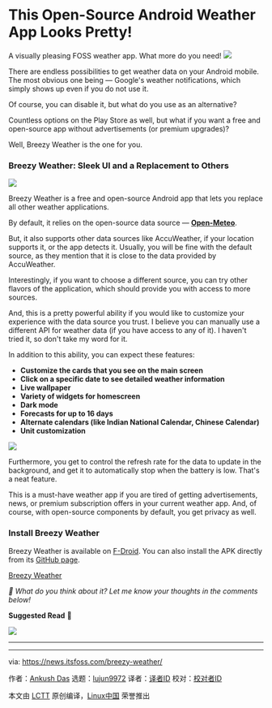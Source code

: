 [#]: subject: "This Open-Source Android Weather App Looks Pretty!"
[#]: via: "https://news.itsfoss.com/breezy-weather/"
[#]: author: "Ankush Das https://news.itsfoss.com/author/ankush/"
[#]: collector: "lujun9972/lctt-scripts-1705972010"
[#]: translator: " "
[#]: reviewer: " "
[#]: publisher: " "
[#]: url: " "

This Open-Source Android Weather App Looks Pretty!
======
A visually pleasing FOSS weather app. What more do you need!
[![][1]][2]

There are endless possibilities to get weather data on your Android mobile. The most obvious one being — Google's weather notifications, which simply shows up even if you do not use it.

Of course, you can disable it, but what do you use as an alternative?

Countless options on the Play Store as well, but what if you want a free and open-source app without advertisements (or premium upgrades)?

Well, Breezy Weather is the one for you.

### Breezy Weather: Sleek UI and a Replacement to Others

![][3]

Breezy Weather is a free and open-source Android app that lets you replace all other weather applications.

By default, it relies on the open-source data source — [**Open-Meteo**][4].

But, it also supports other data sources like AccuWeather, if your location supports it, or the app detects it. Usually, you will be fine with the default source, as they mention that it is close to the data provided by AccuWeather.

Interestingly, if you want to choose a different source, you can try other flavors of the application, which should provide you with access to more sources.

And, this is a pretty powerful ability if you would like to customize your experience with the data source you trust. I believe you can manually use a different API for weather data (if you have access to any of it). I haven't tried it, so don't take my word for it.

In addition to this ability, you can expect these features:

  * **Customize the cards that you see on the main screen**
  * **Click on a specific date to see detailed weather information**
  * **Live wallpaper**
  * **Variety of widgets for homescreen**
  * **Dark mode**
  * **Forecasts for up to 16 days**
  * **Alternate calendars (like Indian National Calendar, Chinese Calendar)**
  * **Unit customization**



![][5]

Furthermore, you get to control the refresh rate for the data to update in the background, and get it to automatically stop when the battery is low. That's a neat feature.

This is a must-have weather app if you are tired of getting advertisements, news, or premium subscription offers in your current weather app. And, of course, with open-source components by default, you get privacy as well.

### Install Breezy Weather

Breezy Weather is available on [F-Droid][6]. You can also install the APK directly from its [GitHub page][7].

[Breezy Weather][7]

_💬 What do you think about it? Let me know your thoughts in the comments below!_

**Suggested Read** 📖

![][8]

* * *

--------------------------------------------------------------------------------

via: https://news.itsfoss.com/breezy-weather/

作者：[Ankush Das][a]
选题：[lujun9972][b]
译者：[译者ID](https://github.com/译者ID)
校对：[校对者ID](https://github.com/校对者ID)

本文由 [LCTT](https://github.com/LCTT/TranslateProject) 原创编译，[Linux中国](https://linux.cn/) 荣誉推出

[a]: https://news.itsfoss.com/author/ankush/
[b]: https://github.com/lujun9972
[1]: https://news.itsfoss.com/assets/images/pikapods-banner-v3.webp
[2]: https://www.pikapods.com/?utm_campaign=banner-2024-05&utm_source=itsfoss
[3]: https://news.itsfoss.com/content/images/2024/07/breezy-weather-screenshot.jpg
[4]: https://open-meteo.com/
[5]: https://news.itsfoss.com/content/images/2024/07/breezy-weather-screenshot-1.jpg
[6]: https://f-droid.org/en/packages/org.breezyweather/
[7]: https://github.com/breezy-weather/breezy-weather
[8]: https://news.itsfoss.com/content/images/size/w256h256/2022/08/android-chrome-192x192.png
